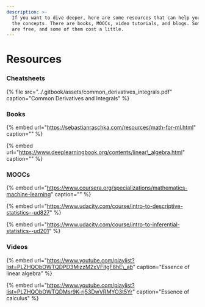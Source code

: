```yaml
---
description: >-
  If you want to dive deeper, here are some resources that can help you master
  the concepts. There are books, MOOCs, video tutorials, and blogs. Some of them
  are free, and some of them cost a little.
---
```


# Resources

### Cheatsheets

{% file src="../.gitbook/assets/common\_derivatives\_integrals.pdf" caption="Common Derivatives and Integrals" %}

### Books

{% embed url="https://sebastianraschka.com/resources/math-for-ml.html" caption="" %}

{% embed url="https://www.deeplearningbook.org/contents/linear\_algebra.html" caption="" %}

### MOOCs

{% embed url="https://www.coursera.org/specializations/mathematics-machine-learning" caption="" %}

{% embed url="https://www.udacity.com/course/intro-to-descriptive-statistics--ud827" %}

{% embed url="https://www.udacity.com/course/intro-to-inferential-statistics--ud201" %}

### Videos

{% embed url="https://www.youtube.com/playlist?list=PLZHQObOWTQDPD3MizzM2xVFitgF8hE\_ab" caption="Essence of linear algebra" %}

{% embed url="https://www.youtube.com/playlist?list=PLZHQObOWTQDMsr9K-rj53DwVRMYO3t5Yr" caption="Essence of calculus" %}

